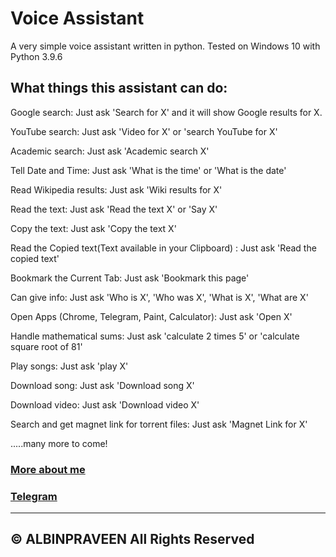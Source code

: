 # Voice Assistant
A very simple voice assistant written in python.
Tested on Windows 10 with Python 3.9.6

## What things this assistant can do:
Google search: Just ask 'Search for X' and it will show Google results for X.

YouTube search: Just ask 'Video for X' or 'search YouTube for X'

Academic search: Just ask 'Academic search X'

Tell Date and Time: Just ask 'What is the time' or 'What is the date'

Read Wikipedia results: Just ask 'Wiki results for X'

Read the text: Just ask 'Read the text X' or 'Say X'

Copy the text: Just ask 'Copy the text X'

Read the Copied text(Text available in your Clipboard) : Just ask 'Read the copied text'

Bookmark the Current Tab: Just ask 'Bookmark this page'

Can give info: Just ask 'Who is X', 'Who was X', 'What is X', 'What are X'

Open Apps (Chrome, Telegram, Paint, Calculator): Just ask 'Open X'

Handle mathematical sums: Just ask 'calculate 2 times 5' or 'calculate square root of 81'

Play songs: Just ask 'play X'

Download song: Just ask 'Download song X'

Download video: Just ask 'Download video X'

Search and get magnet link for torrent files: Just ask 'Magnet Link for X' 

.....many more to come!
### [More about me](https://albinpraveen.ml)
### [Telegram](https://t.me/i_am_albin_praveen)




----
© ALBINPRAVEEN
All Rights Reserved
----
